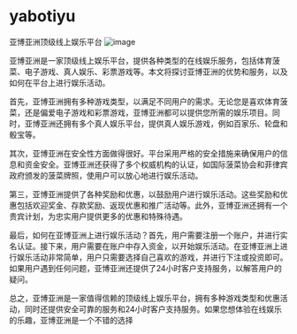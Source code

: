 # yabotiyu
亚博亚洲顶级线上娱乐平台
![image](https://user-images.githubusercontent.com/132263395/236111638-e62fbf23-7a13-433f-8026-bc32c76f12ce.png)

亚博亚洲是一家顶级线上娱乐平台，提供各种类型的在线娱乐服务，包括体育菠菜、电子游戏、真人娱乐、彩票游戏等。本文将探讨亚博亚洲的优势和服务，以及如何在平台上进行娱乐活动。

首先，亚博亚洲拥有多种游戏类型，以满足不同用户的需求。无论您是喜欢体育菠菜，还是偏爱电子游戏和彩票游戏，亚博亚洲都可以提供您所需的娱乐项目。同时，亚博亚洲还拥有多个真人娱乐平台，提供真人娱乐游戏，例如百家乐、轮盘和骰宝等。

其次，亚博亚洲在安全性方面做得很好。平台采用严格的安全措施来确保用户的信息和资金安全。亚博亚洲还获得了多个权威机构的认证，如国际菠菜协会和菲律宾政府颁发的菠菜牌照，使用户可以放心地进行娱乐活动。

第三，亚博亚洲提供了各种奖励和优惠，以鼓励用户进行娱乐活动。这些奖励和优惠包括欢迎奖金、存款奖励、返现优惠和推广活动等。此外，亚博亚洲还拥有一个贵宾计划，为忠实用户提供更多的优惠和特殊待遇。

最后，如何在亚博亚洲上进行娱乐活动？首先，用户需要注册一个账户，并进行实名认证。接下来，用户需要在账户中存入资金，以开始娱乐活动。在亚博亚洲上进行娱乐活动非常简单，用户只需要选择自己喜欢的游戏，并进行下注或投资即可。如果用户遇到任何问题，亚博亚洲还提供了24小时客户支持服务，以解答用户的疑问。

总之，亚博亚洲是一家值得信赖的顶级线上娱乐平台，拥有多种游戏类型和优惠活动，同时还提供安全可靠的服务和24小时客户支持服务。如果您想体验在线娱乐的乐趣，亚博亚洲是一个不错的选择

